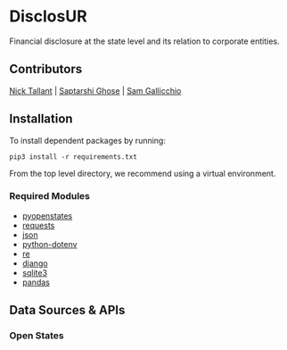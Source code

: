 DisclosUR
=========

Financial disclosure at the state level and its relation to corporate entities.

## Contributors

[Nick Tallant](https://github.com/ndtallant) | [Saptarshi Ghose](https://github.com/saptarshighose) |  [Sam Gallicchio](https://github.com/SRGallicchio)

## Installation
To install dependent packages by running:

```
pip3 install -r requirements.txt
```

From the top level directory, we recommend using a virtual environment.

### Required Modules

* [pyopenstates](http://docs.openstates.org/projects/pyopenstates/en/latest/pyopenstates%20module.html)
* [requests](http://docs.python-requests.org/en/master/)
* [json](https://docs.python.org/3/library/json.html)
* [python-dotenv](https://github.com/theskumar/python-dotenv)
* [re](https://docs.python.org/3/library/re.html)
* [django](https://www.djangoproject.com/)
* [sqlite3](https://docs.python.org/3/library/sqlite3.html)
* [pandas](https://pandas.pydata.org/)

## Data Sources & APIs

### Open States
